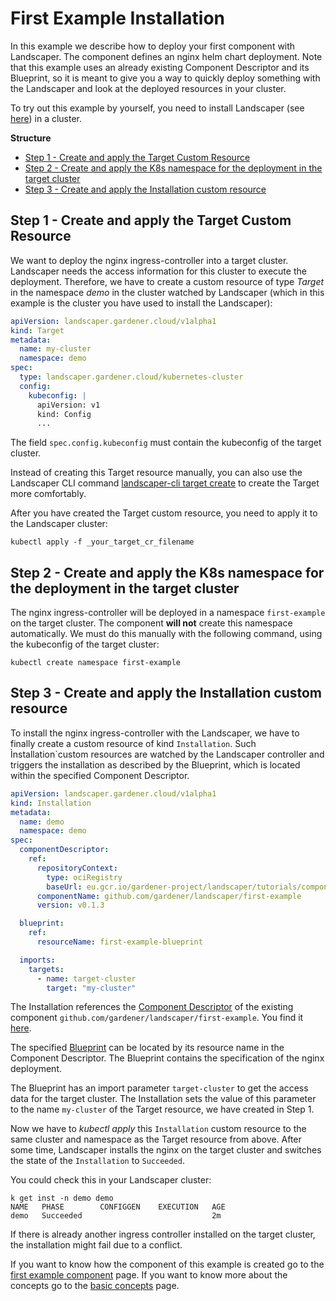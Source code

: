 # First Example Installation

In this example we describe how to deploy your first component with Landscaper. The component defines an nginx helm chart deployment. Note that this example uses an already existing Component Descriptor and its Blueprint, so it is meant to give you a way to quickly deploy something with the Landscaper and look at the deployed resources in your cluster.

To try out this example by yourself, you need to install Landscaper (see [here](../gettingstarted/install-landscaper-controller.md)) in a cluster.

**Structure**
  - [Step 1 - Create and apply the Target Custom Resource](#step-1---create-and-apply-the-target-custom-resource)
  - [Step 2 - Create and apply the K8s namespace for the deployment in the target cluster](#step-2---create-and-apply-the-k8s-namespace-for-the-deployment-in-the-target-cluster)
  - [Step 3 - Create and apply the Installation custom resource](#step-3---create-and-apply-the-installation-custom-resource)

## Step 1 - Create and apply the Target Custom Resource

We want to deploy the nginx ingress-controller into a target cluster. Landscaper needs the access information for this cluster to execute 
the deployment. Therefore, we have to create a custom resource of type _Target_ in the namespace _demo_ in the cluster watched 
by Landscaper (which in this example is the cluster you have used to install the Landscaper):

```yaml
apiVersion: landscaper.gardener.cloud/v1alpha1
kind: Target
metadata:
  name: my-cluster
  namespace: demo
spec:
  type: landscaper.gardener.cloud/kubernetes-cluster
  config:
    kubeconfig: |                     
      apiVersion: v1
      kind: Config
      ...
```

The field `spec.config.kubeconfig` must contain the kubeconfig of the target cluster.

Instead of creating this Target resource manually, you can also use the Landscaper CLI command [landscaper-cli target create](https://github.com/gardener/landscapercli/blob/master/docs/commands/targets/create.md)
to create the Target more comfortably.

After you have created the Target custom resource, you need to apply it to the Landscaper cluster:
```
kubectl apply -f _your_target_cr_filename
```

## Step 2 - Create and apply the K8s namespace for the deployment in the target cluster

The nginx ingress-controller will be deployed in a namespace `first-example` on the target cluster. The component **will not** create 
this namespace automatically. We must do this manually with the following command, using the kubeconfig of the 
target cluster:
```
kubectl create namespace first-example
```

## Step 3 - Create and apply the Installation custom resource

To install the nginx ingress-controller with the Landscaper, we have to finally create a custom resource of kind `Installation`. Such Ìnstallation`custom resources are watched by the Landscaper controller and triggers the installation as described by the Blueprint, which is located within the specified Component Descriptor.

```yaml
apiVersion: landscaper.gardener.cloud/v1alpha1
kind: Installation
metadata:
  name: demo
  namespace: demo
spec:
  componentDescriptor:
    ref:
      repositoryContext:
        type: ociRegistry
        baseUrl: eu.gcr.io/gardener-project/landscaper/tutorials/components
      componentName: github.com/gardener/landscaper/first-example
      version: v0.1.3

  blueprint:
    ref:
      resourceName: first-example-blueprint

  imports:
    targets:
      - name: target-cluster
        target: "my-cluster"
```

The Installation references the [Component Descriptor](./basic_concepts.md#blueprint-component-and-component-descriptor) 
of the existing component `github.com/gardener/landscaper/first-example`. You find it
[here](https://eu.gcr.io/gardener-project/landscaper/tutorials/components/component-descriptors/github.com/gardener/landscaper/first-example).

The specified [Blueprint](./basic_concepts.md#blueprint) can be located by its resource name in the 
Component Descriptor. The Blueprint contains the specification of the nginx deployment. 

The Blueprint has an import parameter `target-cluster` to get the access data for the target cluster. 
The Installation sets the value of this parameter to the name `my-cluster` of the Target resource, we have created 
in Step 1. 

Now we have to _kubectl apply_ this `Installation` custom resource to the same cluster and namespace as the Target resource from above. After some time, 
Landscaper installs the nginx on the target cluster and switches the state of the `Installation` to `Succeeded`.

You could check this in your Landscaper cluster:

```shell
k get inst -n demo demo                            
NAME   PHASE        CONFIGGEN    EXECUTION   AGE
demo   Succeeded                             2m
```

If there is already another ingress controller installed on the target cluster, the installation might fail due to a conflict.

If you want to know how the component of this example is created go to the [first example component](./first_example_component.md) page. 
If you want to know more about the concepts go to the [basic concepts](./basic_concepts.md) page.
